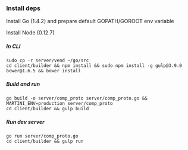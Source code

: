### Install deps

Install Go (1.4.2) and prepare default GOPATH/GOROOT env variable

Install Node (0.12.7)

##### In CLI

    sudo cp -r server/vend ~/go/src
    cd client/builder && npm install && sudo npm install -g gulp@3.9.0 bower@1.6.5 && bower install

##### Build and run

    go build -o server/comp_proto server/comp_proto.go && MARTINI_ENV=production server/comp_proto
    cd client/builder && gulp build

##### Run dev server

    go run server/comp_proto.go
    cd client/builder && gulp run